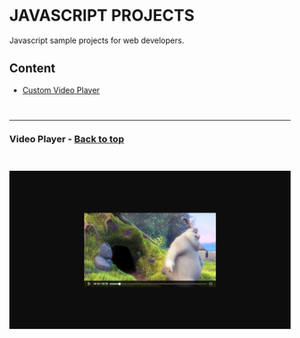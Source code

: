 # JAVASCRIPT PROJECTS

Javascript sample projects for web developers.


<a name="content"></a>

## Content

* [Custom Video Player](#video-player)

<br />
<hr />

<a name="#video-player"></a>

### Video Player - [Back to top](#content)

<br />

![Screenshot](./screenshots/video-player.png)